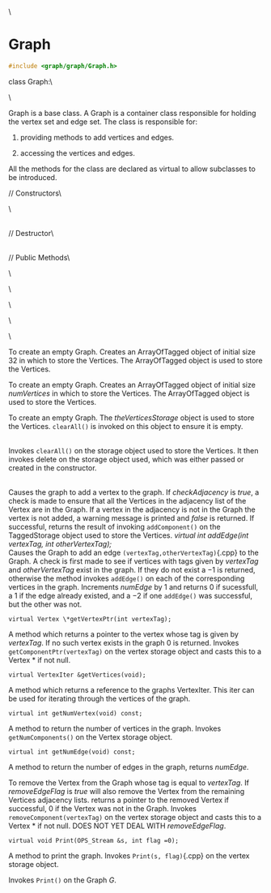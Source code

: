 \
# Graph 

```cpp
#include <graph/graph/Graph.h>
```

class Graph:\

\

Graph is a base class. A Graph is a container class responsible for
holding the vertex set and edge set. The class is responsible for:

1.  providing methods to add vertices and edges.

2.  accessing the vertices and edges.

All the methods for the class are declared as virtual to allow
subclasses to be introduced.

// Constructors\

\

\
// Destructor\

\
// Public Methods\

\

\

\

\

\

To create an empty Graph. Creates an ArrayOfTagged object of initial
size $32$ in which to store the Vertices. The ArrayOfTagged object is
used to store the Vertices.

To create an empty Graph. Creates an ArrayOfTagged object of initial
size *numVertices* in which to store the Vertices. The ArrayOfTagged
object is used to store the Vertices.

To create an empty Graph. The *theVerticesStorage* object is used to
store the Vertices. `clearAll()` is invoked on this object to ensure it
is empty.

\
Invokes `clearAll()` on the storage object used to store the Vertices.
It then invokes delete on the storage object used, which was either
passed or created in the constructor.

\
Causes the graph to add a vertex to the graph. If *checkAdjacency* is
*true*, a check is made to ensure that all the Vertices in the adjacency
list of the Vertex are in the Graph. If a vertex in the adjacency is not
in the Graph the vertex is not added, a warning message is printed and
*false* is returned. If successful, returns the result of invoking
`addComponent()` on the TaggedStorage object used to store the
Vertices.
*virtual int addEdge(int vertexTag, int otherVertexTag);* \
Causes the Graph to add an edge `(vertexTag,otherVertexTag)`{.cpp} to the
Graph. A check is first made to see if vertices with tags given by
*vertexTag* and *otherVertexTag* exist in the graph. If they do not
exist a $-1$ is returned, otherwise the method invokes `addEdge()` on
each of the corresponding vertices in the graph. Increments *numEdge* by
$1$ and returns $0$ if sucessfull, a $1$ if the edge already existed,
and a $-2$ if one `addEdge()` was successful, but the other was not.

```{.cpp}
virtual Vertex \*getVertexPtr(int vertexTag);
```

A method which returns a pointer to the vertex whose tag is given by
*vertexTag*. If no such vertex exists in the graph $0$ is returned.
Invokes `getComponentPtr(vertexTag)` on the vertex storage object and
casts this to a Vertex \* if not null.

```{.cpp}
virtual VertexIter &getVertices(void);
```

A method which returns a reference to the graphs VertexIter. This iter
can be used for iterating through the vertices of the graph.

```{.cpp}
virtual int getNumVertex(void) const;
```

A method to return the number of vertices in the graph. Invokes
`getNumComponents()` on the Vertex storage object.

```{.cpp}
virtual int getNumEdge(void) const;
```

A method to return the number of edges in the graph, returns *numEdge*.

To remove the Vertex from the Graph whose tag is equal to *vertexTag*.
If *removeEdgeFlag* is *true* will also remove the Vertex from the
remaining Vertices adjacency lists. returns a pointer to the removed
Vertex if successful, $0$ if the Vertex was not in the Graph. Invokes
`removeComponent(vertexTag)` on the vertex storage object and casts this
to a Vertex \* if not null. DOES NOT YET DEAL WITH *removeEdgeFlag*.

```{.cpp}
virtual void Print(OPS_Stream &s, int flag =0);
```

A method to print the graph. Invokes `Print(s, flag)`{.cpp} on the vertex
storage object.

Invokes `Print()` on the Graph *G*.
